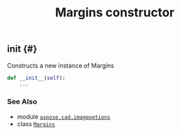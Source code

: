 ﻿---
title: Margins constructor
second_title: Aspose.CAD for Python via .NET API References
description: 
type: docs
weight: 10
url: /python-net/aspose.cad.imageoptions/margins/__init__/
is_root: false
---

## __init__ {#}

Constructs a new instance of Margins



```python
def __init__(self):
    ...
```





### See Also
* module [`aspose.cad.imageoptions`](../../)
* class [`Margins`](/cad/python-net/aspose.cad.imageoptions/margins)
